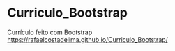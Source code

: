 # Curriculo_Bootstrap
Currículo feito com Bootstrap
https://rafaelcostadelima.github.io/Curriculo_Bootstrap/
